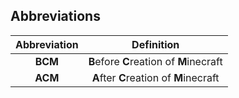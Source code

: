 ## Abbreviations

| Abbreviation |                Definition                |
| :----------: | :--------------------------------------: |
|   **BCM**    | **B**efore **C**reation of **M**inecraft |
|   **ACM**    | **A**fter **C**reation of **M**inecraft  |
